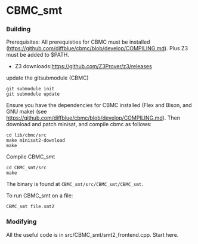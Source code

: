 # CBMC_smt

### Building
Prerequisites: All prerequisties for CBMC must be installed (https://github.com/diffblue/cbmc/blob/develop/COMPILING.md). Plus Z3 must be added to $PATH.  
- Z3 downloads:https://github.com/Z3Prover/z3/releases

update the gitsubmodule (CBMC)
~~~
git submodule init
git submodule update
~~~
Ensure you have the dependencies for CBMC installed (Flex and Bison, and GNU make) (see https://github.com/diffblue/cbmc/blob/develop/COMPILING.md). Then 
download and patch minisat, and compile cbmc as follows:
~~~
cd lib/cbmc/src
make minisat2-download
make
~~~
Compile CBMC_smt
~~~
cd CBMC_smt/src
make
~~~

The binary is found at `CBMC_smt/src/CBMC_smt/CBMC_smt`. 

To run CBMC_smt on a file:
~~~
CBMC_smt file.smt2
~~~

### Modifying

All the useful code is in src/CBMC_smt/smt2_frontend.cpp. Start here.
